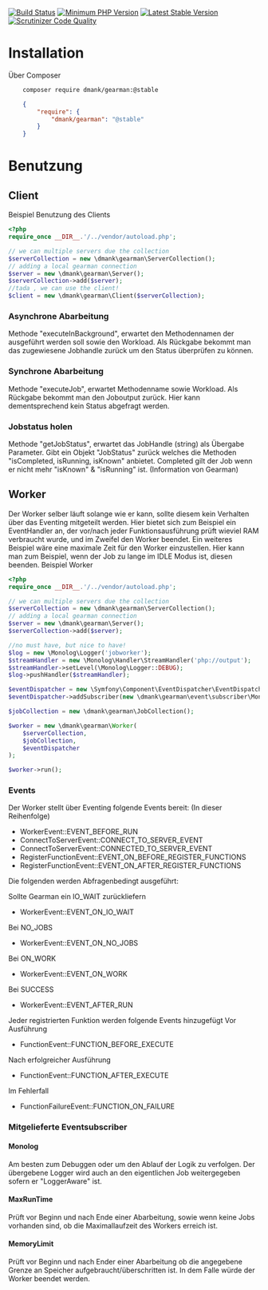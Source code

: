 [![Build Status](https://travis-ci.org/dominikmank/gearman.svg)](https://travis-ci.org/dominikmank/gearman)
[![Minimum PHP Version](https://img.shields.io/badge/php-%3E%3D%205.5-8892BF.svg?style=flat-square)](https://php.net/)
[![Latest Stable Version](https://img.shields.io/packagist/v/dmank/gearman.svg?style=flat-square)](https://packagist.org/packages/dmank/gearman)
[![Scrutinizer Code Quality](https://scrutinizer-ci.com/g/dominikmank/gearman/badges/quality-score.png?b=master)](https://scrutinizer-ci.com/g/dominikmank/gearman/?branch=master)

# Installation
Über Composer

```bash
    composer require dmank/gearman:@stable
```

```json
    {
        "require": {
            "dmank/gearman": "@stable"
        }
    }
```

# Benutzung
## Client
Beispiel Benutzung des Clients

```php
<?php
require_once __DIR__.'/../vendor/autoload.php';

// we can multiple servers due the collection
$serverCollection = new \dmank\gearman\ServerCollection();
// adding a local gearman connection
$server = new \dmank\gearman\Server();
$serverCollection->add($server);
//tada , we can use the client!
$client = new \dmank\gearman\Client($serverCollection);
```
    
### Asynchrone Abarbeitung
Methode "executeInBackground", erwartet den Methodennamen der ausgeführt werden soll sowie den Workload.
Als Rückgabe bekommt man das zugewiesene Jobhandle zurück um den Status überprüfen zu können.

### Synchrone Abarbeitung
Methode "executeJob", erwartet Methodenname sowie Workload.
Als Rückgabe bekommt man den Joboutput zurück. Hier kann dementsprechend kein Status abgefragt werden.
### Jobstatus holen
Methode "getJobStatus", erwartet das JobHandle (string) als Übergabe Parameter.
Gibt ein Objekt "JobStatus" zurück welches die Methoden "isCompleted, isRunning, isKnown" anbietet.
Completed gilt der Job wenn er nicht mehr "isKnown" & "isRunning" ist. (Information von Gearman)

## Worker
Der Worker selber läuft solange wie er kann, sollte diesem kein Verhalten über das Eventing mitgeteilt werden.
Hier bietet sich zum Beispiel ein EventHandler an, der vor/nach jeder Funktionsausführung prüft wieviel RAM verbraucht wurde,
und im Zweifel den Worker beendet.
Ein weiteres Beispiel wäre eine maximale Zeit für den Worker einzustellen. Hier kann man zum Beispiel, wenn der Job zu lange im IDLE
Modus ist, diesen beenden.
Beispiel Worker

```php
<?php
require_once __DIR__.'/../vendor/autoload.php';

// we can multiple servers due the collection
$serverCollection = new \dmank\gearman\ServerCollection();
// adding a local gearman connection
$server = new \dmank\gearman\Server();
$serverCollection->add($server);

//no must have, but nice to have!
$log = new \Monolog\Logger('jobworker');
$streamHandler = new \Monolog\Handler\StreamHandler('php://output');
$streamHandler->setLevel(\Monolog\Logger::DEBUG);
$log->pushHandler($streamHandler);

$eventDispatcher = new \Symfony\Component\EventDispatcher\EventDispatcher();
$eventDispatcher->addSubscriber(new \dmank\gearman\event\subscriber\Monolog($log));

$jobCollection = new \dmank\gearman\JobCollection();

$worker = new \dmank\gearman\Worker(
    $serverCollection,
    $jobCollection,
    $eventDispatcher
);

$worker->run();
```
    
### Events
Der Worker stellt über Eventing folgende Events bereit: (In dieser Reihenfolge)

* WorkerEvent::EVENT_BEFORE_RUN
* ConnectToServerEvent::CONNECT_TO_SERVER_EVENT
* ConnectToServerEvent::CONNECTED_TO_SERVER_EVENT
* RegisterFunctionEvent::EVENT_ON_BEFORE_REGISTER_FUNCTIONS
* RegisterFunctionEvent::EVENT_ON_AFTER_REGISTER_FUNCTIONS

Die folgenden werden Abfragenbedingt ausgeführt:

Sollte Gearman ein IO_WAIT zurückliefern

* WorkerEvent::EVENT_ON_IO_WAIT

Bei NO_JOBS

* WorkerEvent::EVENT_ON_NO_JOBS

Bei ON_WORK

* WorkerEvent::EVENT_ON_WORK

Bei SUCCESS

* WorkerEvent::EVENT_AFTER_RUN

Jeder registrierten Funktion werden folgende Events hinzugefügt
Vor Ausführung

* FunctionEvent::FUNCTION_BEFORE_EXECUTE

Nach erfolgreicher Ausführung

* FunctionEvent::FUNCTION_AFTER_EXECUTE

Im Fehlerfall

* FunctionFailureEvent::FUNCTION_ON_FAILURE


### Mitgelieferte Eventsubscriber

#### Monolog
Am besten zum Debuggen oder um den Ablauf der Logik zu verfolgen.
Der übergebene Logger wird auch an den eigentlichen Job weitergegeben sofern er "LoggerAware" ist.

#### MaxRunTime
Prüft vor Beginn und nach Ende einer Abarbeitung, sowie wenn keine Jobs vorhanden sind, ob die Maximallaufzeit des Workers erreich ist.

#### MemoryLimit
Prüft vor Beginn und nach Ender einer Abarbeitung ob die angegebene Grenze an Speicher aufgebraucht/überschritten ist. In dem Falle würde der Worker beendet werden.
